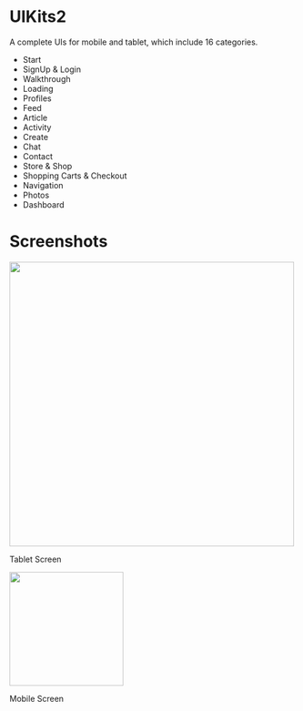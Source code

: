 # UIKits2 

A complete UIs for mobile and tablet, which include 16 categories.

 * Start
 * SignUp & Login
 * Walkthrough
 * Loading
 * Profiles
 * Feed
 * Article
 * Activity
 * Create
 * Chat
 * Contact
 * Store & Shop
 * Shopping Carts & Checkout
 * Navigation
 * Photos
 * Dashboard

# Screenshots

<img src="https://raw.githubusercontent.com/anoochit/uikits/master/screenshot/screenshot_01.png" width="500">

Tablet Screen

<img src="https://raw.githubusercontent.com/anoochit/uikits/master/screenshot/screenshot_02.png" width="200">

Mobile Screen
